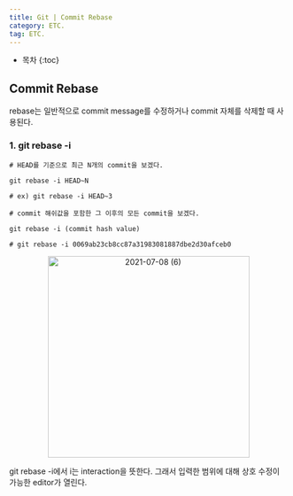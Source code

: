 ```yaml
---
title: Git | Commit Rebase
category: ETC.
tag: ETC.
---
```










* 목차
{:toc}











## Commit Rebase

rebase는 일반적으로 commit message를 수정하거나 commit 자체를 삭제할 때 사용된다.

### 1. git rebase -i

```
# HEAD를 기준으로 최근 N개의 commit을 보겠다.

git rebase -i HEAD~N

# ex) git rebase -i HEAD~3
```
```
# commit 해쉬값을 포함한 그 이후의 모든 commit을 보겠다.

git rebase -i (commit hash value)

# git rebase -i 0069ab23cb8cc87a31983081887dbe2d30afceb0
```

<center><img width="364" alt="2021-07-08 (6)" src="https://user-images.githubusercontent.com/53667002/125156617-595a3380-e1a1-11eb-836e-dae1dbe95876.png"></center>

git rebase -i에서 i는 interaction을 뜻한다. 그래서 입력한 범위에 대해 상호 수정이 가능한 editor가 열린다.




